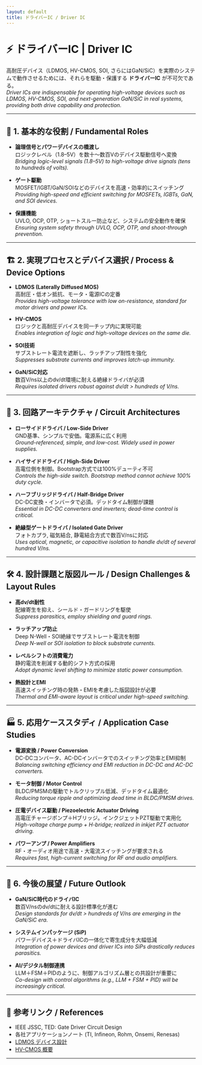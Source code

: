 ```yaml
---
layout: default
title: ドライバーIC / Driver IC
---
```


# ⚡ ドライバーIC | Driver IC
高耐圧デバイス（LDMOS, HV-CMOS, SOI, さらにはGaN/SiC）を実際のシステムで動作させるためには、それらを駆動・保護する **ドライバーIC** が不可欠である。  
*Driver ICs are indispensable for operating high-voltage devices such as LDMOS, HV-CMOS, SOI, and next-generation GaN/SiC in real systems, providing both drive capability and protection.*

---

## 📌 1. 基本的な役割 / Fundamental Roles
- **論理信号とパワーデバイスの橋渡し**  
  ロジックレベル（1.8–5V）を数十〜数百Vのデバイス駆動信号へ変換  
  *Bridging logic-level signals (1.8–5V) to high-voltage drive signals (tens to hundreds of volts).*  

- **ゲート駆動**  
  MOSFET/IGBT/GaN/SOIなどのデバイスを高速・効率的にスイッチング  
  *Providing high-speed and efficient switching for MOSFETs, IGBTs, GaN, and SOI devices.*  

- **保護機能**  
  UVLO, OCP, OTP, ショートスルー防止など、システムの安全動作を確保  
  *Ensuring system safety through UVLO, OCP, OTP, and shoot-through prevention.*  

---

## 🏗️ 2. 実現プロセスとデバイス選択 / Process & Device Options
- **LDMOS (Laterally Diffused MOS)**  
  高耐圧・低オン抵抗、モータ・電源ICの定番  
  *Provides high-voltage tolerance with low on-resistance, standard for motor drivers and power ICs.*  

- **HV-CMOS**  
  ロジックと高耐圧デバイスを同一チップ内に実現可能  
  *Enables integration of logic and high-voltage devices on the same die.*  

- **SOI技術**  
  サブストレート電流を遮断し、ラッチアップ耐性を強化  
  *Suppresses substrate currents and improves latch-up immunity.*  

- **GaN/SiC対応**  
  数百V/ns以上のdv/dt環境に耐える絶縁ドライバが必須  
  *Requires isolated drivers robust against dv/dt > hundreds of V/ns.*  

---

## 🔋 3. 回路アーキテクチャ / Circuit Architectures
- **ローサイドドライバ / Low-Side Driver**  
  GND基準、シンプルで安価。電源系に広く利用  
  *Ground-referenced, simple, and low-cost. Widely used in power supplies.*  

- **ハイサイドドライバ / High-Side Driver**  
  高電位側を制御。Bootstrap方式では100%デューティ不可  
  *Controls the high-side switch. Bootstrap method cannot achieve 100% duty cycle.*  

- **ハーフブリッジドライバ / Half-Bridge Driver**  
  DC-DC変換・インバータで必須。デッドタイム制御が課題  
  *Essential in DC-DC converters and inverters; dead-time control is critical.*  

- **絶縁型ゲートドライバ / Isolated Gate Driver**  
  フォトカプラ, 磁気結合, 静電結合方式で数百V/nsに対応  
  *Uses optical, magnetic, or capacitive isolation to handle dv/dt of several hundred V/ns.*  

---

## 🛠 4. 設計課題と版図ルール / Design Challenges & Layout Rules
- **高dv/dt耐性**  
  配線寄生を抑え、シールド・ガードリングを駆使  
  *Suppress parasitics, employ shielding and guard rings.*  

- **ラッチアップ防止**  
  Deep N-Well・SOI絶縁でサブストレート電流を制御  
  *Deep N-well or SOI isolation to block substrate currents.*  

- **レベルシフトの消費電力**  
  静的電流を削減する動的シフト方式の採用  
  *Adopt dynamic level shifting to minimize static power consumption.*  

- **熱設計とEMI**  
  高速スイッチング時の発熱・EMIを考慮した版図設計が必要  
  *Thermal and EMI-aware layout is critical under high-speed switching.*  

---

## 🏭 5. 応用ケーススタディ / Application Case Studies
- **電源変換 / Power Conversion**  
  DC-DCコンバータ、AC-DCインバータでのスイッチング効率とEMI抑制  
  *Balancing switching efficiency and EMI reduction in DC-DC and AC-DC converters.*  

- **モータ制御 / Motor Control**  
  BLDC/PMSMの駆動でトルクリップル低減、デッドタイム最適化  
  *Reducing torque ripple and optimizing dead time in BLDC/PMSM drives.*  

- **圧電デバイス駆動 / Piezoelectric Actuator Driving**  
  高電圧チャージポンプ＋Hブリッジ。インクジェットPZT駆動で実用化  
  *High-voltage charge pump + H-bridge; realized in inkjet PZT actuator driving.*  

- **パワーアンプ / Power Amplifiers**  
  RF・オーディオ用途で高速・大電流スイッチングが要求される  
  *Requires fast, high-current switching for RF and audio amplifiers.*  

---

## 🚀 6. 今後の展望 / Future Outlook
- **GaN/SiC時代のドライバIC**  
  数百V/nsのdv/dtに耐える設計標準化が進む  
  *Design standards for dv/dt > hundreds of V/ns are emerging in the GaN/SiC era.*  

- **システムインパッケージ (SiP)**  
  パワーデバイス＋ドライバICの一体化で寄生成分を大幅低減  
  *Integration of power devices and driver ICs into SiPs drastically reduces parasitics.*  

- **AI/デジタル制御連携**  
  LLM＋FSM＋PIDのように、制御アルゴリズム層との共設計が重要に  
  *Co-design with control algorithms (e.g., LLM + FSM + PID) will be increasingly critical.*  

---

## 🔗 参考リンク / References
- IEEE JSSC, TED: Gate Driver Circuit Design  
- 各社アプリケーションノート (TI, Infineon, Rohm, Onsemi, Renesas)  
- [LDMOS デバイス設計](ldmos.md)  
- [HV-CMOS 概要](hvcmos.md)  

---
